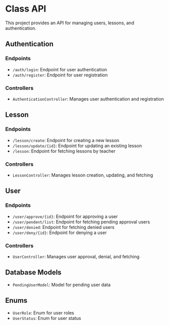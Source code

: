 # Class API

This project provides an API for managing users, lessons, and authentication.

## Authentication

### Endpoints

- `/auth/login`: Endpoint for user authentication
- `/auth/register`: Endpoint for user registration

### Controllers

- `AuthenticationController`: Manages user authentication and registration

## Lesson

### Endpoints

- `/lesson/create`: Endpoint for creating a new lesson
- `/lesson/update/{id}`: Endpoint for updating an existing lesson
- `/lesson`: Endpoint for fetching lessons by teacher

### Controllers

- `LessonController`: Manages lesson creation, updating, and fetching

## User

### Endpoints

- `/user/approve/{id}`: Endpoint for approving a user
- `/user/pendent/list`: Endpoint for fetching pending approval users
- `/user/denied`: Endpoint for fetching denied users
- `/user/deny/{id}`: Endpoint for denying a user

### Controllers

- `UserController`: Manages user approval, denial, and fetching

## Database Models

- `PendingUserModel`: Model for pending user data

## Enums

- `UserRole`: Enum for user roles
- `UserStatus`: Enum for user status